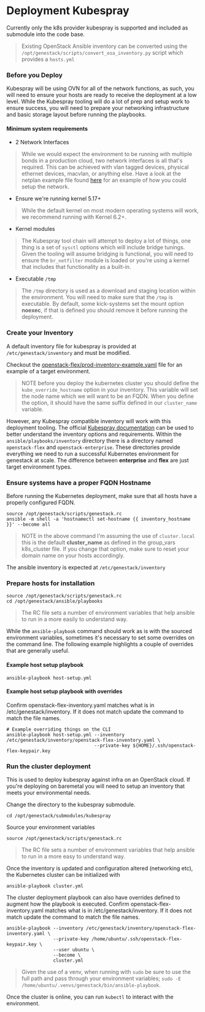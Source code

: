 # Deployment Kubespray

Currently only the k8s provider kubespray is supported and included as submodule into the code base.

> Existing OpenStack Ansible inventory can be converted using the `/opt/genestack/scripts/convert_osa_inventory.py`
  script which provides a `hosts.yml`

### Before you Deploy

Kubespray will be using OVN for all of the network functions, as such, you will need to ensure your hosts are ready to receive the deployment at a low level.
While the Kubespray tooling will do a lot of prep and setup work to ensure success,
you will need to prepare your networking infrastructure and basic storage layout before running the playbooks.

#### Minimum system requirements

* 2 Network Interfaces

> While we would expect the environment to be running with multiple bonds in a production cloud, two network interfaces is all that's required.
> This can be achieved with vlan tagged devices, physical ethernet devices, macvlan, or anything else.
> Have a look at the netplan example file found [here](https://github.com/rackerlabs/genestack/blob/main/etc/netplan/default-DHCP.yaml) for an example of how you could setup the network.

* Ensure we're running kernel 5.17+

> While the default kernel on most modern operating systems will work, we recommend running with Kernel 6.2+.

* Kernel modules

> The Kubespray tool chain will attempt to deploy a lot of things, one thing is a set of `sysctl` options which will include bridge tunings.
> Given the tooling will assume bridging is functional, you will need to ensure the `br_netfilter` module is loaded or you're using a kernel that includes that functionality as a built-in.

* Executable `/tmp`

> The `/tmp` directory is used as a download and staging location within the environment. You will need to make sure that the `/tmp` is executable.
> By default, some kick-systems set the mount option **noexec**, if that is defined you should remove it before running the deployment.

### Create your Inventory

A default inventory file for kubespray is provided at `/etc/genestack/inventory` and must be modified.

Checkout the [openstack-flex/prod-inventory-example.yaml](https://github.com/rackerlabs/genestack/blob/main/ansible/inventory/openstack-flex/inventory.yaml.example) file for an example of a target environment.

> NOTE before you deploy the kubernetes cluster you should define the `kube_override_hostname` option in your inventory.
  This variable will set the node name which we will want to be an FQDN. When you define the option, it should have the
  same suffix defined in our `cluster_name` variable.

However, any Kubespray compatible inventory will work with this deployment tooling. The official [Kubespray documentation](https://kubespray.io) can be used to better understand the inventory options and requirements. Within the `ansible/playbooks/inventory` directory there is a directory named `openstack-flex` and `openstack-enterprise`. These directories provide everything we need to run a successful Kubernetes environment for genestack at scale. The difference between **enterprise** and **flex** are just target environment types.

### Ensure systems have a proper FQDN Hostname

Before running the Kubernetes deployment, make sure that all hosts have a properly configured FQDN.

``` shell
source /opt/genestack/scripts/genestack.rc
ansible -m shell -a 'hostnamectl set-hostname {{ inventory_hostname }}' --become all
```

> NOTE in the above command I'm assuming the use of `cluster.local` this is the default **cluster_name** as defined in the
  group_vars k8s_cluster file. If you change that option, make sure to reset your domain name on your hosts accordingly.


The ansible inventory is expected at `/etc/genestack/inventory`

### Prepare hosts for installation

``` shell
source /opt/genestack/scripts/genestack.rc
cd /opt/genestack/ansible/playbooks
```

> The RC file sets a number of environment variables that help ansible to run in a more easily to understand way.

While the `ansible-playbook` command should work as is with the sourced environment variables, sometimes it's necessary to set some overrides on the command line.
The following example highlights a couple of overrides that are generally useful.

#### Example host setup playbook

``` shell
ansible-playbook host-setup.yml
```

#### Example host setup playbook with overrides

Confirm openstack-flex-inventory.yaml matches what is in /etc/genestack/inventory. If it does not match update the command to match the file names.

``` shell
# Example overriding things on the CLI
ansible-playbook host-setup.yml --inventory /etc/genestack/inventory/openstack-flex-inventory.yaml \
                                --private-key ${HOME}/.ssh/openstack-flex-keypair.key
```

### Run the cluster deployment

This is used to deploy kubespray against infra on an OpenStack cloud. If you're deploying on baremetal you will need to setup an inventory that meets your environmental needs.

Change the directory to the kubespray submodule.

``` shell
cd /opt/genestack/submodules/kubespray
```

Source your environment variables

``` shell
source /opt/genestack/scripts/genestack.rc
```

> The RC file sets a number of environment variables that help ansible to run in a more easy to understand way.

Once the inventory is updated and configuration altered (networking etc), the Kubernetes cluster can be initialized with

``` shell
ansible-playbook cluster.yml
```

The cluster deployment playbook can also have overrides defined to augment how the playbook is executed.
Confirm openstack-flex-inventory.yaml matches what is in /etc/genestack/inventory. If it does not match update the command to match the file names.


``` shell
ansible-playbook --inventory /etc/genestack/inventory/openstack-flex-inventory.yaml \
                 --private-key /home/ubuntu/.ssh/openstack-flex-keypair.key \
                 --user ubuntu \
                 --become \
                 cluster.yml
```

> Given the use of a venv, when running with `sudo` be sure to use the full path and pass through your environment variables; `sudo -E /home/ubuntu/.venvs/genestack/bin/ansible-playbook`.

Once the cluster is online, you can run `kubectl` to interact with the environment.
